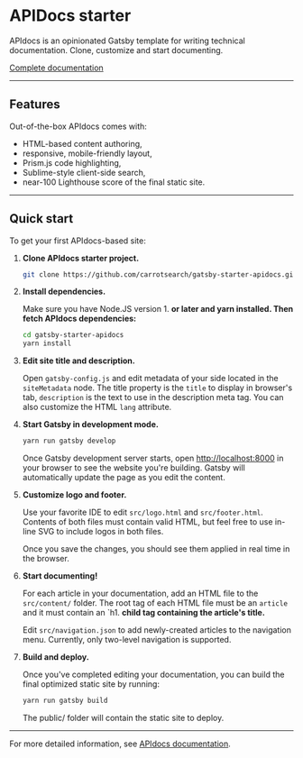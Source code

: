 # APIDocs starter

APIdocs is an opinionated Gatsby template for writing technical documentation. Clone, customize and start documenting.

[Complete documentation](https://carrotsearch.github.io/apidocs/)

---

## Features

Out-of-the-box APIdocs comes with:

* HTML-based content authoring,
* responsive, mobile-friendly layout,
* Prism.js code highlighting,
* Sublime-style client-side search,
* near-100 Lighthouse score of the final static site.

----

## Quick start

To get your first APIdocs-based site:

1. **Clone APIdocs starter project.**

   ```bash
   git clone https://github.com/carrotsearch/gatsby-starter-apidocs.git
   ```

1. **Install dependencies.**

   Make sure you have Node.JS version 1. **or later and yarn installed. Then fetch APIdocs dependencies:**
   
   ```bash
   cd gatsby-starter-apidocs
   yarn install
   ```

1. **Edit site title and description.**

   Open `gatsby-config.js` and edit metadata of your side located in the `siteMetadata` node. The title property is the `title` to display in browser's tab, `description` is the text to use in the description meta tag. You can also customize the HTML `lang` attribute.

1. **Start Gatsby in development mode.**

   ```bash
   yarn run gatsby develop
   ```

   Once Gatsby development server starts, open [http://localhost:8000](http://localhost:8000) in your browser to see the website you're building. Gatsby will automatically update the page as you edit the content.

1. **Customize logo and footer.**

   Use your favorite IDE to edit `src/logo.html` and `src/footer.html`. Contents of both files must contain valid HTML, but feel free to use in-line SVG to include logos in both files.

   Once you save the changes, you should see them applied in real time in the browser.

1. **Start documenting!**

   For each article in your documentation, add an HTML file to the `src/content/` folder. The root tag of each HTML file must be an `article` and it must contain an `h1. **child tag containing the article's title.**

   Edit `src/navigation.json` to add newly-created articles to the navigation menu. Currently, only two-level navigation is supported.

1. **Build and deploy.**

   Once you've completed editing your documentation, you can build the final optimized static site by running:

   ```bash
   yarn run gatsby build
   ```

   The public/ folder will contain the static site to deploy.
   
---

For more detailed information, see [APIdocs documentation](https://carrotsearch.github.io/apidocs/). 